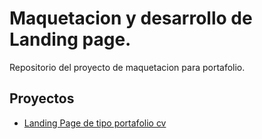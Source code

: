 # Maquetacion y desarrollo de Landing page.

Repositorio del proyecto de maquetacion para portafolio.

## Proyectos

- [Landing Page de tipo portafolio cv](https://OscarTom.github.io)
